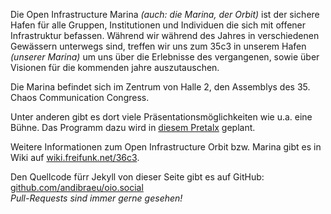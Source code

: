 
Die Open Infrastructure Marina *(auch: die Marina, der Orbit)* ist der sichere Hafen für alle Gruppen, Institutionen und Individuen die sich mit offener Infrastruktur befassen. Während wir während des Jahres in verschiedenen Gewässern unterwegs sind, treffen wir uns zum 35c3 in unserem Hafen *(unserer Marina)* um uns über die Erlebnisse des vergangenen, sowie über Visionen für die kommenden jahre auszutauschen.

Die Marina befindet sich im Zentrum von Halle 2, den Assemblys des 35. Chaos Communication Congress.

Unter anderen gibt es dort viele Präsentationsmöglichkeiten wie u.a. eine Bühne.
Das Programm dazu wird in [diesem Pretalx](https://talks.oio.social/36c3-oio/ "Pretalx 36c3 Open Infrastructure Orbit") geplant.

Weitere Informationen zum Open Infrastructure Orbit bzw. Marina gibt es in Wiki auf [wiki.freifunk.net/36c3](https://wiki.freifunk.net/36c3).

Den Quellcode fürr Jekyll von dieser Seite gibt es auf GitHub:
[github.com/andibraeu/oio.social](https://github.com/andibraeu/oio.social)<br/>
*Pull-Requests sind immer gerne gesehen!*

